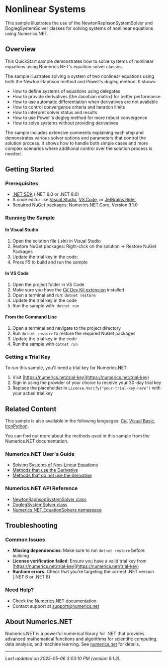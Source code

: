 # Nonlinear Systems

This sample illustrates the use of the NewtonRaphsonSystemSolver and DoglegSystemSolver classes for solving systems of nonlinear equations using Numerics.NET.

## Overview

This QuickStart sample demonstrates how to solve systems of nonlinear equations using Numerics.NET's equation 
solver classes.

The sample illustrates solving a system of two nonlinear equations using both the Newton-Raphson method
and Powell's dogleg method. It shows:

- How to define systems of equations using delegates
- How to provide derivatives (the Jacobian matrix) for better performance
- How to use automatic differentiation when derivatives are not available
- How to control convergence criteria and iteration limits
- How to interpret solver status and results
- How to use Powell's dogleg method for more robust convergence
- How to solve systems without providing derivatives

The sample includes extensive comments explaining each step and demonstrates various solver options
and parameters that control the solution process. It shows how to handle both simple cases and more
complex scenarios where additional control over the solution process is needed.


## Getting Started

### Prerequisites

- [.NET SDK](https://dotnet.microsoft.com/download) (.NET 6.0 or .NET 8.0)
- A code editor like [Visual Studio](https://visualstudio.microsoft.com/), [VS Code](https://code.visualstudio.com/), or [JetBrains Rider](https://www.jetbrains.com/rider/)
- Required NuGet packages: Numerics.NET.Core, Version 9.1.0

### Running the Sample

#### In Visual Studio
1. Open the solution file (.sln) in Visual Studio
2. Restore NuGet packages: Right-click on the solution → Restore NuGet Packages
3. Update the trial key in the code:
4. Press F5 to build and run the sample

#### In VS Code

1. Open the project folder in VS Code
2. Make sure you have the [C# Dev Kit extension](https://marketplace.visualstudio.com/items?itemName=ms-dotnettools.csdevkit) installed
3. Open a terminal and run: `dotnet restore`
4. Update the trial key in the code 
5. Run the sample with: `dotnet run`

#### From the Command Line

1. Open a terminal and navigate to the project directory
2. Run `dotnet restore` to restore the required NuGet packages
3. Update the trial key in the code
4. Run the sample with `dotnet run`

### Getting a Trial Key

To run this sample, you'll need a trial key for Numerics.NET:

1. Visit [https://numerics.net/trial-key](https://numerics.net/trial-key)
2. Sign in using the provider of your choice to receive your 30-day trial key
3. Replace the placeholder in `License.Verify("your-trial-key-here")` with your actual trial key

## Related Content

This sample is also available in the following languages: 
[C#](https://github.com/NumericsDotNet/quickstart-csharp/tree/net6.0/mathematics/solving-equations/nonlinear-systems), [Visual Basic](https://github.com/NumericsDotNet/quickstart-visualbasic/tree/net6.0/mathematics/solving-equations/nonlinear-systems), [IronPython](https://github.com/NumericsDotNet/quickstart-ironpython/tree/net6.0/mathematics/solving-equations/nonlinear-systems).

You can find out more about the methods used in this sample from the Numerics.NET documentation.

### Numerics.NET User's Guide

- [Solving Systems of Non-Linear Equations](https://numerics.net/documentation/latest/mathematics/solving-equations/solving-systems-of-non-linear-equations)
- [Methods that use the Derivative](https://numerics.net/documentation/latest/mathematics/solving-equations/methods-that-use-the-derivative)
- [Methods that do not use the derivative](https://numerics.net/documentation/latest/mathematics/solving-equations/methods-that-do-not-use-the-derivative)

### Numerics.NET API Reference

- [NewtonRaphsonSystemSolver class](https://numerics.net/documentation/latest/reference/numerics.net.equationsolvers.newtonraphsonsystemsolver)
- [DoglegSystemSolver class](https://numerics.net/documentation/latest/reference/numerics.net.equationsolvers.doglegsystemsolver)
- [Numerics.NET.EquationSolvers namespace](https://numerics.net/documentation/latest/reference/numerics.net.equationsolvers)


## Troubleshooting

### Common Issues

- **Missing dependencies**: Make sure to run `dotnet restore` before building
- **License verification failed**: Ensure you have a valid trial key from [https://numerics.net/trial-key](https://numerics.net/trial-key)
- **Runtime errors**: Check that you're targeting the correct .NET version (.NET 6 or .NET 8)

### Need Help?

- Check the [Numerics.NET documentation](https://numerics.net/documentation/)
- Contact support at [support@numerics.net](mailto:support@numerics.net?subject=NonlinearSystems%20QuickStart%20Sample%20%28F%23%29)

## About Numerics.NET

Numerics.NET is a powerful numerical library for .NET that provides advanced mathematical 
functions and algorithms for scientific computing, data analysis, and machine learning.
See [numerics.net](https://numerics.net) for details.

---

_Last updated on 2025-05-06 3:03:10 PM (version 9.1.3)._
